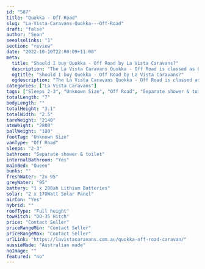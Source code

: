 ```yaml
---
id: "587"
title: "Quokka - Off Road"
slug: "La-Vista-Caravans-Quokka---Off-Road"
draft: "false"
author: "Sean"
seealsolinks: "1"
section: "review"
date: "2022-10-10T22:00:09+11:00"
meta:
  title: "Should I buy Quokka - Off Road by La Vista Caravans?"
  description: "The La Vista Caravans Quokka - Off Road is classed as Off Road, and sleeps 2-3 people. It is Australian made and comes in at Unknown Size. It generally has Separate shower & toilet."
  ogtitle: "Should I buy Quokka - Off Road by La Vista Caravans?"
  ogdescription: "The La Vista Caravans Quokka - Off Road is classed as Off Road, and sleeps 2-3 people. It is Australian made and comes in at Unknown Size. It generally has Separate shower & toilet."
categories: ["La Vista Caravans"]
tags: ["Sleeps 2-3", "Unknown Size", "Off Road", "Separate shower & toilet", "Full height", "Price Unknown", "Australian made"]
totalLength: "7"
bodyLength: ""
totalHeight: "3.1"
totalWidth: "2.5"
tareWeight: "2140"
atmWeight: "2800"
ballWeight: "180"
footTag: "Unknown Size"
vanType: "Off Road"
sleeps: "2-3"
bathroom: "Separate shower & toilet"
internalBathroom: "Yes"
mainBed: "Queen"
bunks: ""
freshWater: "2x 95"
greyWater: "95"
battery: "1 x 200ah Lithium Batteries"
solar: "2 x 170Watt Solar Panel"
airCon: "Yes"
hybrid: ""
roofType: "Full height"
towHitch: "DO-35 Hitch"
price: "Contact Seller"
priceRangeMin: "Contact Seller"
priceRangeMax: "Contact Seller"
urlLink: "https://lavistacaravans.com.au/quokka-off-road-caravan/"
aussieMade: "Australian made"
noImage: ""
featured: "no"
---
```

